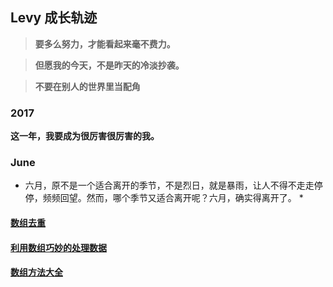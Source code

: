 ## Levy 成长轨迹
> **要多么努力，才能看起来毫不费力。**

> **但愿我的今天，不是昨天的冷淡抄袭。**

> **不要在别人的世界里当配角**

### 2017

**这一年，我要成为很厉害很厉害的我。**

### June
* 六月，原不是一个适合离开的季节，不是烈日，就是暴雨，让人不得不走走停停，频频回望。然而，哪个季节又适合离开呢？六月，确实得离开了。 *

#### **[数组去重](https://github.com/linchwei/blog/issues/1)**

#### **[利用数组巧妙的处理数据](https://github.com/linchwei/blog/issues/2)**

#### **[数组方法大全](https://github.com/linchwei/blog/issues/3)**

